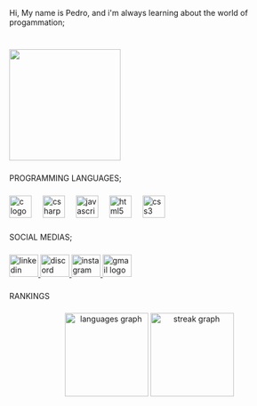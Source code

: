 <p align="left">Hi, My name is Pedro, and i'm always learning about the world of progammation;</p>

###

<br clear="both">

<div align="left">
  <img height="200" src="https://i.pinimg.com/originals/89/bb/06/89bb06251fb7401e094b1f6d71f3d3f4.gif"  />
</div>

###

<p align="left">PROGRAMMING LANGUAGES;</p>

###

<div align="left">
  <img src="https://cdn.jsdelivr.net/gh/devicons/devicon/icons/c/c-original.svg" height="40" alt="c logo"  />
  <img width="12" />
  <img src="https://cdn.jsdelivr.net/gh/devicons/devicon/icons/csharp/csharp-original.svg" height="40" alt="csharp logo"  />
  <img width="12" />
  <img src="https://cdn.jsdelivr.net/gh/devicons/devicon/icons/javascript/javascript-original.svg" height="40" alt="javascript logo"  />
  <img width="12" />
  <img src="https://cdn.jsdelivr.net/gh/devicons/devicon/icons/html5/html5-original.svg" height="40" alt="html5 logo"  />
  <img width="12" />
  <img src="https://cdn.jsdelivr.net/gh/devicons/devicon/icons/css3/css3-original.svg" height="40" alt="css3 logo"  />
</div>

###

<p align="left">SOCIAL MEDIAS;</p>

###

<div align="left">
  <a href="www.linkedin.com/in/pedro-augusto-a4a908288" target="_blank">
    <img src="https://raw.githubusercontent.com/maurodesouza/profile-readme-generator/master/src/assets/icons/social/linkedin/default.svg" width="52" height="40" alt="linkedin logo"  />
  </a>
  <a href="https://discord.com/users/811353497013846077" target="_blank">
    <img src="https://raw.githubusercontent.com/maurodesouza/profile-readme-generator/master/src/assets/icons/social/discord/default.svg" width="52" height="40" alt="discord logo"  />
  </a>
  <a href="https://www.instagram.com/pedroaug.amon/" target="_blank">
    <img src="https://raw.githubusercontent.com/maurodesouza/profile-readme-generator/master/src/assets/icons/social/instagram/default.svg" width="52" height="40" alt="instagram logo"  />
  </a>
  <a href="https://is.gd/rz9kGZ" target="_blank">
    <img src="https://raw.githubusercontent.com/maurodesouza/profile-readme-generator/master/src/assets/icons/social/gmail/default.svg" width="52" height="40" alt="gmail logo"  />
  </a>
</div>

###

<p align="left">RANKINGS</p>

###

<div align="center">
  <img src="https://github-readme-stats.vercel.app/api/top-langs?username=amonaug&locale=en&hide_title=false&layout=compact&card_width=320&langs_count=5&theme=dark&hide_border=false&order=2&custom_title=Most%20Used%20Lenguages" height="150" alt="languages graph"  />
  <img src="https://streak-stats.demolab.com?user=amonaug&locale=en&mode=daily&theme=dracula&hide_border=false&border_radius=5&order=3" height="150" alt="streak graph"  />
</div>

###
